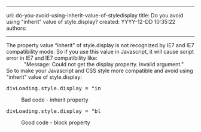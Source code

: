 

---
uri: do-you-avoid-using-inherit-value-of-styledisplay
title: Do you avoid using "inherit" value of style.display?
created: YYYY-12-DD 10:35:22
authors:

---




<span class='intro'> The property value “inherit” of style.display is not recognized by IE7 and IE7 compatibility mode. So if you use this value in Javascript, it will cause script error in IE7 and IE7 compatibility like&#58;&#160;<br>
&#160;&#160;&#160;&#160;&#160;&#160;&#160;&#160;&#160;&#160;&#160;&#160;&quot;Message&#58; Could not get the display property. Invalid argument.&quot; <br>
So to make your Javascript and CSS style more compatible and avoid using &quot;inherit&quot; value of style.display&#58;
 </span>


  <dl class="badCode">
    <dt style="width&#58;50%;">
    <pre>divLoading.style.display = &quot;inherit&quot;; </pre>
    </dt>
    <dd>Bad code - inherit property </dd>
</dl>
<dl class="goodCode">
    <dt style="width&#58;50%;">
    <pre>divLoading.style.display = &quot;block&quot;; </pre>
    </dt>
    <dd>Good code - block property </dd>
</dl>



